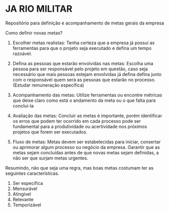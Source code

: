 # JA RIO MILITAR
Repositório para definição e acompanhamento de metas gerais da empresa

Como definir novas metas?

1. Escolher metas realistas:
  Tenha certeza que a empresa já possui as ferramentas para que o projeto seja executado e
  defina um tempo razoável.

2. Defina as pessoas que estarão envolvidas nas metas:
  Escolha uma pessoa para ser responsável pelo projeto em questão, caso seja necessário que mais pessoas estejam envolvidas já defina
  defina junto com o responsável quem será as pessoas que estarão no processo. (Estudar remuneração específica)

3. Acompanhamento das metas:
  Utilize ferramentas ou encontre métricas que deixe claro como está o andamento da meta ou o que falta para concluí-la

4. Avaliação das metas:
  Concluir as metas é importante, porém identificar os erros que podem ter ocorrido em cada processo pode ser fundamental
  para a produtividade ou acertividade nos próximos projetos que forem ser executados.

5. Fluxo de metas:
  Metas devem ser estabelecidas para iniciar, consertar ou aprimorar algum processo ou negócio da empresa.
  Garantir que as metas sejam concluídas antes de que novas metas sejam definidas, a não ser que surjam metas urgentes.

Resumindo, não que seja uma regra, mas boas metas costumam ter as seguintes características.

1. Ser específica
2. Mensurável
3. Atingível
4. Relevante
5. Temporizável



